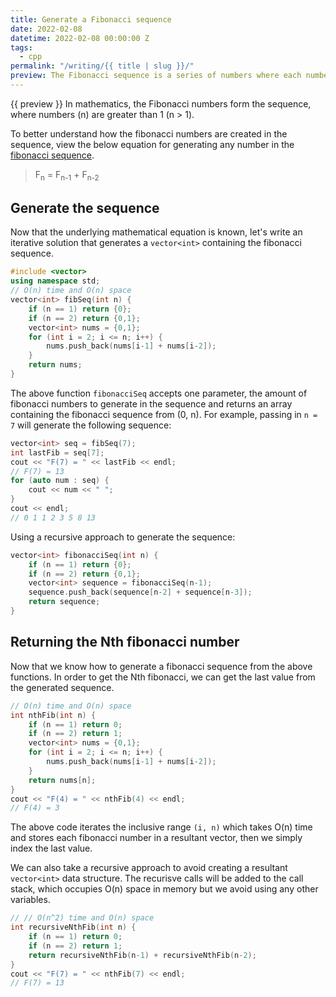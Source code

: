 ```yaml
---
title: Generate a Fibonacci sequence
date: 2022-02-08
datetime: 2022-02-08 00:00:00 Z
tags:
  - cpp
permalink: "/writing/{{ title | slug }}/"
preview: The Fibonacci sequence is a series of numbers where each number in the sequence is the sum of the two preceding numbers, with the sequence beginning with 0 and 1.
---
```


{{ preview }} In mathematics, the Fibonacci numbers form the sequence, where numbers (n) are greater than 1 (n > 1).

To better understand how the fibonacci numbers are created in the sequence, view the below equation for generating any number in the [fibonacci sequence](https://en.wikipedia.org/wiki/Fibonacci_number).

> F<sub>n</sub> = F<sub>n-1</sub> + F<sub>n-2</sub>

<h2 class="post-heading">Generate the sequence</h2>

Now that the underlying mathematical equation is known, let's write an iterative solution that generates a `vector<int>` containing the fibonacci sequence.

```cpp
#include <vector>
using namespace std;
// O(n) time and O(n) space
vector<int> fibSeq(int n) {
    if (n == 1) return {0};
    if (n == 2) return {0,1};
    vector<int> nums = {0,1};
    for (int i = 2; i <= n; i++) {
        nums.push_back(nums[i-1] + nums[i-2]);
    }
    return nums;
}
```

The above function `fibonacciSeq` accepts one parameter, the amount of fibonacci numbers to generate in the sequence and returns an array containing the fibonacci sequence from (0, n). For example, passing in `n = 7` will generate the following sequence:

```cpp
vector<int> seq = fibSeq(7);
int lastFib = seq[7];
cout << "F(7) = " << lastFib << endl;
// F(7) = 13
for (auto num : seq) {
    cout << num << " ";
}
cout << endl;
// 0 1 1 2 3 5 8 13
```

Using a recursive approach to generate the sequence:

```cpp
vector<int> fibonacciSeq(int n) {
    if (n == 1) return {0};
    if (n == 2) return {0,1};
    vector<int> sequence = fibonacciSeq(n-1);
    sequence.push_back(sequence[n-2] + sequence[n-3]);
    return sequence;
}
```

<h2 class="post-heading">Returning the Nth fibonacci number</h2>

Now that we know how to generate a fibonacci sequence from the above functions. In order to get the Nth fibonacci, we can get the last value from the generated sequence.

```cpp
// O(n) time and O(n) space
int nthFib(int n) {
    if (n == 1) return 0;
    if (n == 2) return 1;
    vector<int> nums = {0,1};
    for (int i = 2; i <= n; i++) {
        nums.push_back(nums[i-1] + nums[i-2]);
    }
    return nums[n];
}
cout << "F(4) = " << nthFib(4) << endl;
// F(4) = 3
```

The above code iterates the inclusive range `(i, n)` which takes O(n) time and stores each fibonacci number in a resultant vector, then we simply index the last value. 

We can also take a recursive approach to avoid creating a resultant `vector<int>` data structure. The recurisve calls will be added to the call stack, which occupies O(n) space in memory but we avoid using any other variables.

```cpp
// // O(n^2) time and O(n) space
int recursiveNthFib(int n) {
    if (n == 1) return 0;
    if (n == 2) return 1;
    return recursiveNthFib(n-1) + recursiveNthFib(n-2);
}
cout << "F(7) = " << nthFib(7) << endl;
// F(7) = 13
```